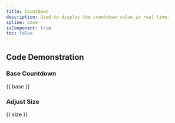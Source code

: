 ```yaml
---
title: CountDown
description: Used to display the countdown value in real time.
spline: base
isComponent: true
toc: false
---
```


## Code Demonstration

### Base Countdown

{{ base }}

### Adjust Size

{{ size }}
